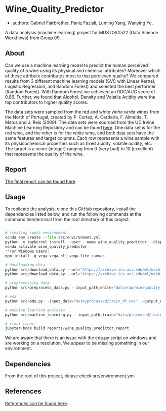 # Wine_Quality_Predictor

- authors: Gabriel Fairbrother, Paniz Fazlali, Luming Yang, Wanying Ye.

A data analysis (machine learning) project for MDS DSCI522 (Data Science Workflows) from Group 09.

## About
 Can we use a machine learning model to predict the human perceived quality of a wine using its physical and chemical attributes? Moreover which of these attribute contributes most to that percieved quality? We compared results from 3 different machine learning models (SVC with Linear Kernel, Logistic Regression, and Random Forest) and selected the best performer (Random Forest). With Random Forest we achieved an ROC/AUC score of 0.86. Further, we found that Alcohol, Density and Volatile Acidity were the top contributors to higher quality scores.


The data sets were sampled from the red and white _vinho verde_ wines from the North of Portugal, created by P. Cortez, A. Cerdeira, F. Almeida, T. Matos and J. Reis (2009). The data sets were sourced from the UC Irvine Machine Learning Repository and can be found [here](https://archive-beta.ics.uci.edu/ml/datasets/wine+quality). One data set is for the red wine, and the other is for the white wine, and both data sets have the same features and target columns. Each row represents a wine sample with its physicochemical properties such as fixed acidity, volatile acidity, etc. The target is a score (integer) ranging from 0 (very bad) to 10 (excellent) that represents the quality of the wine. 

## Report

[The final report can be found here](https://htmlpreview.github.io/?https://github.com/UBC-MDS/DSCI_522_group09_Wine_Quality_Predictor/blob/main/docs/wine_quality_predictor_report/_build/html/report_summary.html).

## Usage
To replicate the analysis, clone this GitHub repository, install the dependencies listed below, and run the following commands at the command line/terminal from the root directory of this project:
```python

# creating conda environment
conda env create --file src/environment.yml
python -m ipykernel install --user --name wine_quality_predictor --display-name "Wine Quality Predictor"
conda activate wine_quality_predictor
**For Windows Users:
npm install -g vega vega-cli vega-lite canvas

# downloading data
python src/download_data.py --url="https://archive.ics.uci.edu/ml/machine-learning-databases/wine-quality/winequality-red.csv" --out_file="data/raw/winequality-red.csv" --delimiter=";"
python src/download_data.py --url="https://archive.ics.uci.edu/ml/machine-learning-databases/wine-quality/winequality-white.csv" --out_file="data/raw/winequality-white.csv" --delimiter=";"  

# preprocessing data
python src/preprocess_data.py --input_path_white="data/raw/winequality-white.csv" --input_path_red="data/raw/winequality-red.csv" --output_dir="data/processed"  

# eda
python src/eda.py --input_data="data/processed/train_df.csv" --output_dir="results"

# machine learning analysis
python src/machine_learning.py --input_path_train="data/processed/train_df.csv" --input_path_test="data/processed/test_df.csv" --output_dir="results"

# final report
jupyter-book build reports/wine_quality_predictor_report
```
We are aware that there is an issue with the eda.py script on windows and are working on a resolution. We appear to be missing something in our environment.
    
## Dependencies
From the root of this project, please check src/environment.yml

## References

[References can be found here](https://htmlpreview.github.io/?https://github.com/UBC-MDS/DSCI_522_group09_Wine_Quality_Predictor/blob/main/reports/wine_quality_predictor_report/_build/html/bibliography.html).
